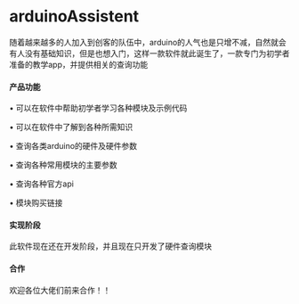 # arduinoAssistent

随着越来越多的人加入到创客的队伍中，arduino的人气也是只增不减，自然就会有人没有基础知识，但是也想入门，这样一款软件就此诞生了，一款专门为初学者准备的教学app，并提供相关的查询功能

#### 产品功能

 • 可以在软件中帮助初学者学习各种模块及示例代码
 
 • 可以在软件中了解到各种所需知识
 
 • 查询各类arduino的硬件及硬件参数
 
 • 查询各种常用模块的主要参数
 
 • 查询各种官方api
 
 • 模块购买链接
 
 #### 实现阶段
 此软件现在还在开发阶段，并且现在只开发了硬件查询模块
 
 #### 合作
 欢迎各位大佬们前来合作！！
